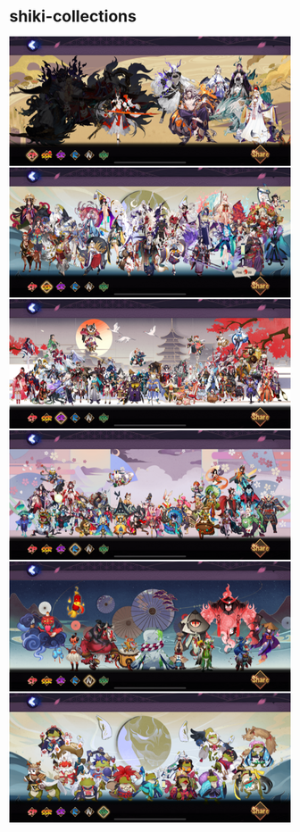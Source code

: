 # shiki-collections

<p align='center'>
<img src='images/collection/SP.PNG'><br>
<img src='images/collection/SSR.PNG'><br>
<img src='images/collection/SR.PNG'><br>
<img src='images/collection/R.PNG'><br>
<img src='images/collection/N.PNG'><br>
<img src='images/collection/SSN.PNG'><br>
</p>